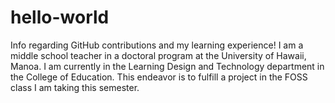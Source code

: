 # hello-world
Info regarding GitHub contributions and my learning experience!
I am a middle school teacher in a doctoral program at the University of Hawaii, Manoa. I am currently in the Learning Design and Technology department in the College of Education. This endeavor is to fulfill a project in the FOSS class I am taking this semester.
